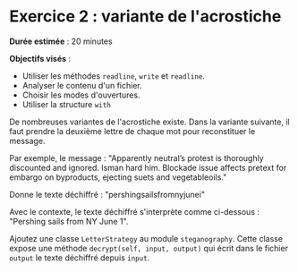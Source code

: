 # Exercice 2 : variante de l'acrostiche

**Durée estimée** : 20 minutes

**Objectifs visés** : 

- Utiliser les méthodes `readline`, `write` et `readline`.
- Analyser le contenu d'un fichier.
- Choisir les modes d'ouvertures.
- Utiliser la structure `with`

De nombreuses variantes de l'acrostiche existe. Dans la variante suivante,
il faut prendre la deuxième lettre de chaque mot pour reconstituer le message.

Par exemple, le message :
    "Apparently neutral’s protest is thoroughly discounted and ignored. 
    Isman hard him. Blockade issue affects pretext for embargo on byproducts,
    ejecting suets and vegetableoils."

Donne le texte déchiffré :
    "pershingsailsfromnyjunei"
    
Avec le contexte, le texte déchiffré s'interprète comme ci-dessous :
    "Pershing sails from NY June 1".

Ajoutez une classe `LetterStrategy` au module `steganography`. Cette
classe expose une méthode `decrypt(self, input, output)` qui écrit dans
le fichier `output` le texte déchiffré depuis `input`.